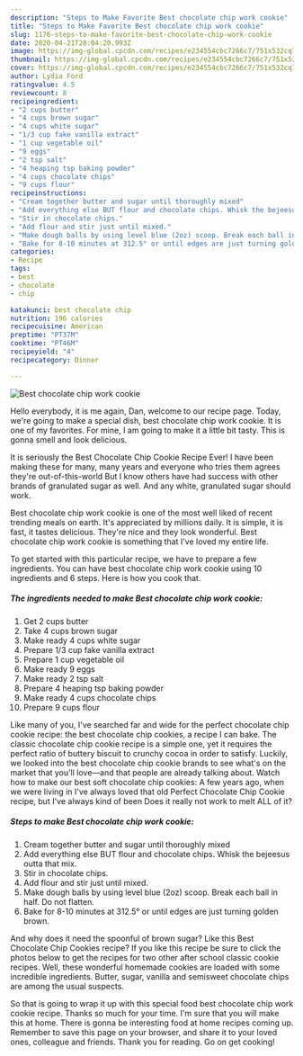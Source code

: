 ```yaml
---
description: "Steps to Make Favorite Best chocolate chip work cookie"
title: "Steps to Make Favorite Best chocolate chip work cookie"
slug: 1176-steps-to-make-favorite-best-chocolate-chip-work-cookie
date: 2020-04-21T20:04:20.993Z
image: https://img-global.cpcdn.com/recipes/e234554cbc7266c7/751x532cq70/best-chocolate-chip-work-cookie-recipe-main-photo.jpg
thumbnail: https://img-global.cpcdn.com/recipes/e234554cbc7266c7/751x532cq70/best-chocolate-chip-work-cookie-recipe-main-photo.jpg
cover: https://img-global.cpcdn.com/recipes/e234554cbc7266c7/751x532cq70/best-chocolate-chip-work-cookie-recipe-main-photo.jpg
author: Lydia Ford
ratingvalue: 4.5
reviewcount: 8
recipeingredient:
- "2 cups butter"
- "4 cups brown sugar"
- "4 cups white sugar"
- "1/3 cup fake vanilla extract"
- "1 cup vegetable oil"
- "9 eggs"
- "2 tsp salt"
- "4 heaping tsp baking powder"
- "4 cups chocolate chips"
- "9 cups flour"
recipeinstructions:
- "Cream together butter and sugar until thoroughly mixed"
- "Add everything else BUT flour and chocolate chips. Whisk the bejeesus outta that mix."
- "Stir in chocolate chips."
- "Add flour and stir just until mixed."
- "Make dough balls by using level blue (2oz) scoop. Break each ball in half. Do not flatten."
- "Bake for 8-10 minutes at 312.5° or until edges are just turning golden brown."
categories:
- Recipe
tags:
- best
- chocolate
- chip

katakunci: best chocolate chip 
nutrition: 196 calories
recipecuisine: American
preptime: "PT37M"
cooktime: "PT46M"
recipeyield: "4"
recipecategory: Dinner

---
```



![Best chocolate chip work cookie](https://img-global.cpcdn.com/recipes/e234554cbc7266c7/751x532cq70/best-chocolate-chip-work-cookie-recipe-main-photo.jpg)

Hello everybody, it is me again, Dan, welcome to our recipe page. Today, we're going to make a special dish, best chocolate chip work cookie. It is one of my favorites. For mine, I am going to make it a little bit tasty. This is gonna smell and look delicious.

It is seriously the Best Chocolate Chip Cookie Recipe Ever! I have been making these for many, many years and everyone who tries them agrees they&#39;re out-of-this-world But I know others have had success with other brands of granulated sugar as well. And any white, granulated sugar should work.

Best chocolate chip work cookie is one of the most well liked of recent trending meals on earth. It's appreciated by millions daily. It is simple, it is fast, it tastes delicious. They're nice and they look wonderful. Best chocolate chip work cookie is something that I've loved my entire life.


To get started with this particular recipe, we have to prepare a few ingredients. You can have best chocolate chip work cookie using 10 ingredients and 6 steps. Here is how you cook that.

<!--inarticleads1-->

##### The ingredients needed to make Best chocolate chip work cookie:

1. Get 2 cups butter
1. Take 4 cups brown sugar
1. Make ready 4 cups white sugar
1. Prepare 1/3 cup fake vanilla extract
1. Prepare 1 cup vegetable oil
1. Make ready 9 eggs
1. Make ready 2 tsp salt
1. Prepare 4 heaping tsp baking powder
1. Make ready 4 cups chocolate chips
1. Prepare 9 cups flour


Like many of you, I&#39;ve searched far and wide for the perfect chocolate chip cookie recipe: the best chocolate chip cookies, a recipe I can bake. The classic chocolate chip cookie recipe is a simple one, yet it requires the perfect ratio of buttery biscuit to crunchy cocoa in order to satisfy. Luckily, we looked into the best chocolate chip cookie brands to see what&#39;s on the market that you&#39;ll love—and that people are already talking about. Watch how to make our best soft chocolate chip cookies: A few years ago, when we were living in I&#39;ve always loved that old Perfect Chocolate Chip Cookie recipe, but I&#39;ve always kind of been Does it really not work to melt ALL of it? 

<!--inarticleads2-->

##### Steps to make Best chocolate chip work cookie:

1. Cream together butter and sugar until thoroughly mixed
1. Add everything else BUT flour and chocolate chips. Whisk the bejeesus outta that mix.
1. Stir in chocolate chips.
1. Add flour and stir just until mixed.
1. Make dough balls by using level blue (2oz) scoop. Break each ball in half. Do not flatten.
1. Bake for 8-10 minutes at 312.5° or until edges are just turning golden brown.


And why does it need the spoonful of brown sugar? Like this Best Chocolate Chip Cookies recipe? If you like this recipe be sure to click the photos below to get the recipes for two other after school classic cookie recipes. Well, these wonderful homemade cookies are loaded with some incredible ingredients. Butter, sugar, vanilla and semisweet chocolate chips are among the usual suspects. 

So that is going to wrap it up with this special food best chocolate chip work cookie recipe. Thanks so much for your time. I'm sure that you will make this at home. There is gonna be interesting food at home recipes coming up. Remember to save this page on your browser, and share it to your loved ones, colleague and friends. Thank you for reading. Go on get cooking!
